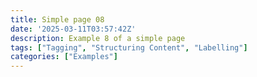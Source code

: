 ```yaml
---
title: Simple page 08
date: '2025-03-11T03:57:42Z'
description: Example 8 of a simple page
tags: ["Tagging", "Structuring Content", "Labelling"]
categories: ["Examples"]
---
```

